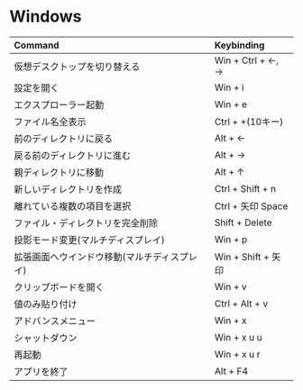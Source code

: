 # Windows

| Command                                      | Keybinding         |
| :------------------------------------------- | :----------------- |
| 仮想デスクトップを切り替える                 | Win + Ctrl + ←, →  |
| 設定を開く                                   | Win + i            |
| エクスプローラー起動                         | Win + e            |
| ファイル名全表示                             | Ctrl + +(10キー)   |
| 前のディレクトリに戻る                       | Alt + ←            |
| 戻る前のディレクトリに進む                   | Alt + →            |
| 親ディレクトリに移動                         | Alt + ↑            |
| 新しいディレクトリを作成                     | Ctrl + Shift + n   |
| 離れている複数の項目を選択                   | Ctrl + 矢印 Space  |
| ファイル・ディレクトリを完全削除             | Shift + Delete     |
| 投影モード変更(マルチディスプレイ)           | Win + p            |
| 拡張画面へウインドウ移動(マルチディスプレイ) | Win + Shift + 矢印 |
| クリップボードを開く                         | Win + v            |
| 値のみ貼り付け                               | Ctrl + Alt + v     |
| アドバンスメニュー                           | Win + x            |
| シャットダウン                               | Win + x u u        |
| 再起動                                       | Win + x u r        |
| アプリを終了                                 | Alt + F4           |
